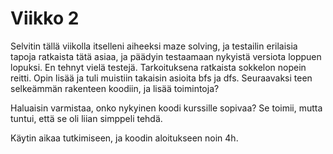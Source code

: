 # Viikko 2
Selvitin tällä viikolla itselleni aiheeksi maze solving, ja testailin erilaisia tapoja ratkaista tätä asiaa, ja päädyin testaamaan nykyistä versiota loppuen lopuksi.
En tehnyt vielä testejä.
Tarkoituksena ratkaista sokkelon nopein reitti.
Opin lisää ja tuli muistiin takaisin asioita bfs ja dfs.
Seuraavaksi teen selkeämmän rakenteen koodiin, ja lisää toimintoja?

Haluaisin varmistaa, onko nykyinen koodi kurssille sopivaa? Se toimii, mutta tuntui, että se oli liian simppeli tehdä. 

Käytin aikaa tutkimiseen, ja koodin aloitukseen noin 4h.
